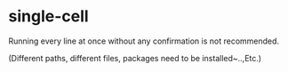# single-cell

Running every line at once without any confirmation is not recommended. 

(Different paths, different files, packages need to be installed~..,Etc.)

